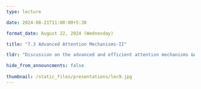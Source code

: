 ```yaml
---
type: lecture

date: 2024-08-21T11:00:00+5:30

format_date: August 22, 2024 (Wednesday)

title: "7.3 Advanced Attention Mechanisms-II"

tldr: "Discussion on the advanced and efficient attention mechanisms &ndash; flash attention, rotary positional embedding."

hide_from_announcments: false
      
thumbnail: /static_files/presentations/lec9.jpg
---
```


<!-- Other additional contents using markdown -->
